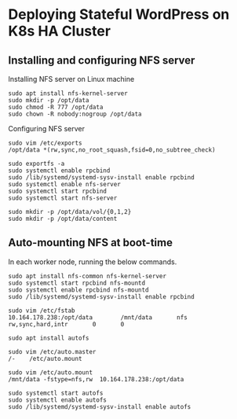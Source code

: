# Deploying Stateful WordPress on K8s HA Cluster

## Installing and configuring NFS server

Installing NFS server on Linux machine

```console
sudo apt install nfs-kernel-server
sudo mkdir -p /opt/data
sudo chmod -R 777 /opt/data
sudo chown -R nobody:nogroup /opt/data
```
Configuring NFS server
```console
sudo vim /etc/exports
/opt/data *(rw,sync,no_root_squash,fsid=0,no_subtree_check)
```
```console
sudo exportfs -a 
sudo systemctl enable rpcbind
sudo /lib/systemd/systemd-sysv-install enable rpcbind
sudo systemctl enable nfs-server
sudo systemctl start rpcbind
sudo systemctl start nfs-server

sudo mkdir -p /opt/data/vol/{0,1,2}
sudo mkdir -p /opt/data/content
```

## Auto-mounting NFS at boot-time

In each worker node, running the below commands.

```console
sudo apt install nfs-common nfs-kernel-server
sudo systemctl start rpcbind nfs-mountd
sudo systemctl enable rpcbind nfs-mountd
sudo /lib/systemd/systemd-sysv-install enable rpcbind
```
```console
sudo vim /etc/fstab
10.164.178.238:/opt/data        /mnt/data       nfs     rw,sync,hard,intr       0       0
```
```console
sudo apt install autofs
```
```console
sudo vim /etc/auto.master
/-    /etc/auto.mount
```
```console
sudo vim /etc/auto.mount
/mnt/data -fstype=nfs,rw  10.164.178.238:/opt/data
```
```console
sudo systemctl start autofs
sudo systemctl enable autofs
sudo /lib/systemd/systemd-sysv-install enable autofs
```
